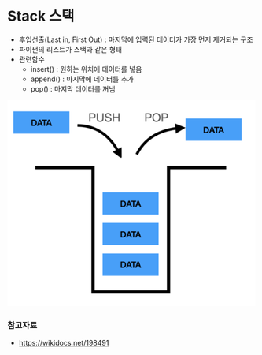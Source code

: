 # Stack 스택

- 후입선출(Last in, First Out) : 마지막에 입력된 데이터가 가장 먼저 제거되는 구조
- 파이썬의 리스트가 스택과 같은 형태
- 관련함수
  - insert() : 원하는 위치에 데이터를 넣음
  - append() : 마지막에 데이터를 추가
  - pop() : 마지막 데이터를 꺼냄

![img.png](img.png)


### 참고자료
- https://wikidocs.net/198491